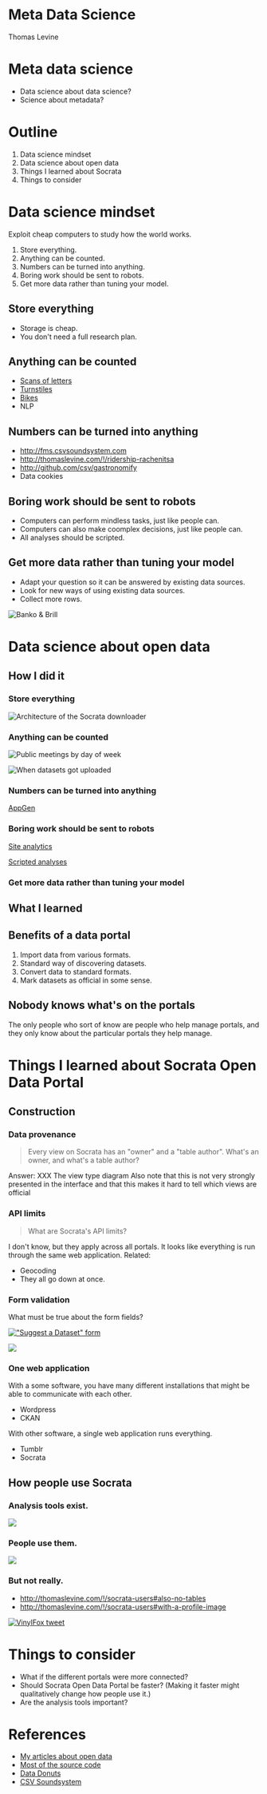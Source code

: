 Meta Data Science
==================
Thomas Levine


# Meta data science

* Data science about data science?
* Science about metadata?


# Outline

1. Data science mindset
2. Data science about open data
3. Things I learned about Socrata
4. Things to consider



# Data science mindset

Exploit cheap computers to study how the world works.

1. Store everything.
2. Anything can be counted.
3. Numbers can be turned into anything.
4. Boring work should be sent to robots.
5. Get more data rather than tuning your model.

<!--
And this is what I was doing with the Socrata data
-->


## Store everything
<!--
Storage is cheap, so you should store everything that is easy to collect.
Store it in the most raw form that is convenient, and don't worry very
much about how or even whether you're going to analyze it.
-->

* Storage is cheap.
* You don't need a full research plan.


## Anything can be counted

* [Scans of letters](http://scott.thomaslevine.com)
* [Turnstiles](http://www.theatlanticcities.com/commute/2013/05/visualizing-impact-mega-storms-transit/5660/)
* [Bikes](http://www.capitalbikeshare.com/system-data)
* NLP


## Numbers can be turned into anything

* http://fms.csvsoundsystem.com
* http://thomaslevine.com/!/ridership-rachenitsa
* http://github.com/csv/gastronomify
* Data cookies


## Boring work should be sent to robots
<!--
-->


* Computers can perform mindless tasks, just like people can.
* Computers can also make coomplex decisions, just like people can.
* All analyses should be scripted.

## Get more data rather than tuning your model

<!--
* When I'm asked a question about the world, I adapt the question so that it can
    be approximately answered with an existing and convenient dataset.
* I look for opportunities to use existing stores of data in unintended ways.
-->
* Adapt your question so it can be answered by existing data sources.
* Look for new ways of using existing data sources.
* Collect more rows.


![Banko & Brill](Datado.058.png)


# Data science about open data

## How I did it

### Store everything
<!--
Most of the work was already done for me; people had connected
siloed government data into Socrata portals, and I just needed
to get it out. But I did get it out and store it on S3.
-->
![Architecture of the Socrata downloader](architecture.jpg)


### Anything can be counted
<!--
I think people thing of "metadata" as something you don't analyze quantitatively.

* Title
* Description
* Tags

But this is also metadata:

* Whether the title contains a particular word
* Number of rows, columns
* View counts
* Number of tags

-->
![Public meetings by day of week](day-of-week.png)


![When datasets got uploaded](datasets_when_uploaded.png)


### Numbers can be turned into anything

[AppGen](http://www.appgen.me/browse)

### Boring work should be sent to robots
<!--
My colleague Jonathan played with the Site Analytics page
for the San Francisco portal and found something strange.
This diagram shows how we could detect something programmatically.
-->


[Site analytics](Datado.033.png)

[Scripted analyses](https://github.com/tlevine/socrata-analysis/tree/master/numbers)

### Get more data rather than tuning your model



## What I learned






## Benefits of a data portal

1. Import data from various formats.
2. Standard way of discovering datasets.
3. Convert data to standard formats.
4. Mark datasets as official in some sense.

## Nobody knows what's on the portals
The only people who sort of know are people who help manage portals,
and they only know about the particular portals they help manage.


# Things I learned about Socrata Open Data Portal

<!--
1. Federation
2. Everything runs from the same application
3. It has analysis tools.
4. Nobody uses the analysis tools.
-->


## Construction


### Data provenance

> Every view on Socrata has an "owner" and a "table author".
> What's an owner, and what's a table author?



Answer: XXX The view type diagram
Also note that this is not very strongly presented in the interface and that this makes it hard to tell which views are official


### API limits

> What are Socrata's API limits?



I don't know, but they apply across all portals.
It looks like everything is run through the same web application.
Related:

* Geocoding
* They all go down at once.


### Form validation
What must be true about the form fields?

[!["Suggest a Dataset" form](form-validation.png)](https://data.seattle.gov/nominate)


<!--
Has a title
Title is not unique
-->



![](unique-title.png)


### One web application
With a some software, you have many different installations that might be able to communicate with each other.

* Wordpress
* CKAN

With other software, a single web application runs everything.

* Tumblr
* Socrata


## How people use Socrata

### Analysis tools exist.
![](family.jpg)



### People use them.
![](hits.png)



### But not really.
* http://thomaslevine.com/!/socrata-users#also-no-tables
* http://thomaslevine.com/!/socrata-users#with-a-profile-image



[![VinylFox tweet](vinylfox.png)](https://twitter.com/VinylFox/status/362001457626611715)



# Things to consider

* What if the different portals were more connected?
    <!-- Currently, Socrata sort of fakes having separate applications. Having everything in the same application has different benefits from having separate applications, and maybe you can make use of them. -->
* Should Socrata Open Data Portal be faster?
    (Making it faster might qualitatively change how people use it.)
* Are the analysis tools important?


# References
* [My articles about open data](http://thomaslevine.com/socrata)
* [Most of the source code](https://github.com/tlevine/socrata-analysis/)
* [Data Donuts](http://zipfianacademy.com/presos/)
* [CSV Soundsystem](http://csvsoundsystem.com)

